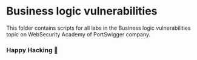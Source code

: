 # Business logic vulnerabilities
This folder contains scripts for all labs in the Business logic vulnerabilities topic on WebSecurity Academy of PortSwigger company.

### Happy Hacking 👾

